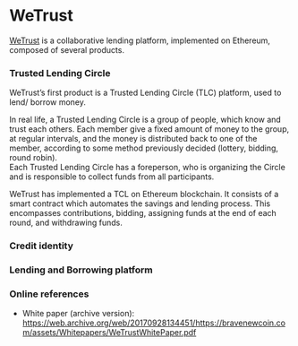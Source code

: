 # WeTrust 

[WeTrust](https://www.wetrust.io/)  is a collaborative  lending  platform, implemented on Ethereum, composed of several products.  


### Trusted Lending Circle
WeTrust’s first product is a Trusted Lending Circle (TLC) platform,  used to lend/ borrow money.

In real life, a Trusted Lending Circle is  a group of people, which know and trust  each others. Each member give a fixed amount of money to the group, at regular intervals, and the money is distributed back to one of the member, according to some  method  previously decided  (lottery, bidding, round robin).  
Each Trusted Lending Circle has a foreperson, who is organizing the Circle and is responsible to collect funds from all participants. 

WeTrust has implemented a TCL on Ethereum blockchain. It consists of a smart contract which automates the savings
and lending process. This encompasses contributions, bidding, assigning funds at the end of each round, and withdrawing funds.

### Credit identity 

### Lending and Borrowing platform

### Online references
* White paper (archive version): https://web.archive.org/web/20170928134451/https://bravenewcoin.com/assets/Whitepapers/WeTrustWhitePaper.pdf
